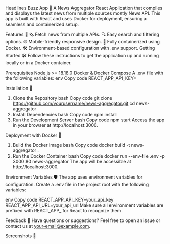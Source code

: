 Headlines Buzz App 📰
A News Aggregator React Application that compiles and displays the latest news from multiple sources mostly News API. This app is built with React and uses Docker for deployment, ensuring a seamless and containerized setup.

Features 🚀
🗞️ Fetch news from multiple APIs.
🔍 Easy search and filtering options.
🌐 Mobile-friendly responsive design.
🚢 Fully containerized using Docker.
🛠️ Environment-based configuration with .env support.
Getting Started 🛠️
Follow these instructions to get the application up and running locally or in a Docker container.

Prerequisites
Node.js >= 18.18.0
Docker & Docker Compose
A .env file with the following variables:
env
Copy code
REACT_APP_API_KEY=<Your API Key>

Installation 🔧
1. Clone the Repository
bash
Copy code
git clone https://github.com/yourusername/news-aggregator.git
cd news-aggregator
2. Install Dependencies
bash
Copy code
npm install
3. Run the Development Server
bash
Copy code
npm start
Access the app in your browser at http://localhost:3000.

Deployment with Docker 🚢
1. Build the Docker Image
bash
Copy code
docker build -t news-aggregator .
2. Run the Docker Container
bash
Copy code
docker run --env-file .env -p 3000:80 news-aggregator
The app will be accessible at http://localhost:3000.

Environment Variables 🛡️
The app uses environment variables for configuration. Create a .env file in the project root with the following variables:

env
Copy code
REACT_APP_API_KEY=your_api_key
REACT_APP_API_URL=your_api_url
Make sure all environment variables are prefixed with REACT_APP_ for React to recognize them.



Feedback 💬
Have questions or suggestions? Feel free to open an issue or contact us at your-email@example.com.

Screenshots 📸



